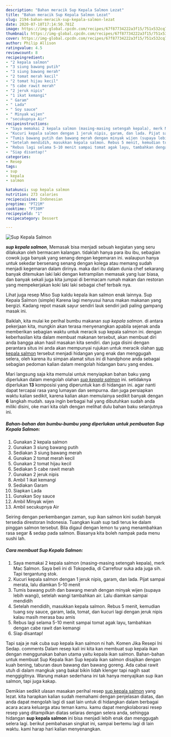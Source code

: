 ```yaml
---
description: "Bahan meracik Sup Kepala Salmon Lezat"
title: "Bahan meracik Sup Kepala Salmon Lezat"
slug: 2194-bahan-meracik-sup-kepala-salmon-lezat
date: 2020-07-18T17:14:50.781Z
image: https://img-global.cpcdn.com/recipes/67f87734222a3f15/751x532cq70/sup-kepala-salmon-foto-resep-utama.jpg
thumbnail: https://img-global.cpcdn.com/recipes/67f87734222a3f15/751x532cq70/sup-kepala-salmon-foto-resep-utama.jpg
cover: https://img-global.cpcdn.com/recipes/67f87734222a3f15/751x532cq70/sup-kepala-salmon-foto-resep-utama.jpg
author: Philip Allison
ratingvalue: 4.5
reviewcount: 8
recipeingredient:
- "2 kepala salmon"
- "3 siung bawang putih"
- "3 siung bawang merah"
- "2 tomat merah kecil"
- "2 tomat hijau kecil"
- "5 cabe rawit merah"
- "2 jeruk nipis"
- "1 ikat kemangi"
- " Garam"
- " Lada"
- " Soy sauce"
- " Minyak wijen"
- "secukupnya Air"
recipeinstructions:
- "Saya memakai 2 kepala salmon (masing-masing setengah kepala), merk Mac Salmon. Saya beli ini di Tokopedia, di Carrefour suka ada juga sih. Tapi tergantung stok."
- "Kucuri kepala salmon dengan 1 jeruk nipis, garam, dan lada. Pijat sampai merata, lalu diamkan 5-10 menit"
- "Tumis bawang putih dan bawang merah dengan minyak wijen (supaya lebih wangi), setelah wangi tambahkan air. Lalu diamkan sampai mendidih"
- "Setelah mendidih, masukkan kepala salmon. Rebus 5 menit, kemudian tuang soy sauce, garam, lada, tomat, dan kucuri lagi dengan jeruk nipis kalau masih merasa bau amis"
- "Rebus lagi selama 5-10 menit sampai tomat agak layu, tambahkan dengan cabe rawit dan kemangi"
- "Siap disantap!"
categories:
- Resep
tags:
- sup
- kepala
- salmon

katakunci: sup kepala salmon 
nutrition: 273 calories
recipecuisine: Indonesian
preptime: "PT21M"
cooktime: "PT30M"
recipeyield: "1"
recipecategory: Dessert

---
```



![Sup Kepala Salmon](https://img-global.cpcdn.com/recipes/67f87734222a3f15/751x532cq70/sup-kepala-salmon-foto-resep-utama.jpg)

<b><i>sup kepala salmon</i></b>, Memasak bisa menjadi sebuah kegiatan yang seru dilakukan oleh bermacam kalangan. tidaklah hanya para ibu ibu, sebagian cowok juga banyak yang senang dengan kegemaran ini. walaupun hanya untuk sekedar bersenang senang dengan kolega atau memang sudah menjadi kegemaran dalam dirinya. maka dari itu dalam dunia chef sekarang banyak ditemukan laki laki dengan ketrampilan memasak yang luar biasa, dan banyak sekali juga kita jumpai di bermacam rumah makan dan restoran yang mempekerjakan koki laki laki sebagai chef terbaik nya.

Lihat juga resep Miso Sup kaldu kepala ikan salmon enak lainnya. Sup Kepala Salmon (simple) Karena lagi menyusui harus makan makanan yang bergizi. Kadang repot masak sayur sendiri lauk sendiri jadi paling gampang masak ini.

Baiklah, kita mulai ke perihal bumbu makanan <i>sup kepala salmon</i>. di antara pekerjaan kita, mungkin akan terasa menyenangkan apabila sejenak anda memberikan sebagian waktu untuk meracik sup kepala salmon ini. dengan keberhasilan kita dalam membuat makanan tersebut, akan membuat diri anda bangga akan hasil masakan kita sendiri. dan juga disini dengan perantara situs ini anda akan mempunyai rujukan untuk meracik olahan <u>sup kepala salmon</u> tersebut menjadi hidangan yang enak dan menggugah selera, oleh karena itu simpan alamat situs ini di handphone anda sebagai sebagian pedoman kalian dalam mengolah hidangan baru yang endes.


Mari langsung saja kita memulai untuk menyiapkan bahan baku yang diperlukan dalam mengolah olahan <u><i>sup kepala salmon</i></u> ini. setidaknya diperlukan <b>13</b> komposisi yang diperuntuk kan di hidangan ini. agar nanti dapat tercapai rasa yang lumayan dan sempurna. dan juga persiapkan waktu kalian sedikit, karena kalian akan memulainya sedikit banyak dengan <b>6</b> langkah mudah. saya ingin berbagai hal yang dibutuhkan sudah anda miliki disini, oke mari kita olah dengan melihat dulu bahan baku selanjutnya ini.

<!--inarticleads1-->

##### Bahan-bahan dan bumbu-bumbu yang diperlukan untuk pembuatan Sup Kepala Salmon:

1. Gunakan 2 kepala salmon
1. Gunakan 3 siung bawang putih
1. Sediakan 3 siung bawang merah
1. Gunakan 2 tomat merah kecil
1. Gunakan 2 tomat hijau kecil
1. Sediakan 5 cabe rawit merah
1. Gunakan 2 jeruk nipis
1. Ambil 1 ikat kemangi
1. Sediakan  Garam
1. Siapkan  Lada
1. Gunakan  Soy sauce
1. Ambil  Minyak wijen
1. Ambil secukupnya Air


Seiring dengan perkembangan zaman, sup ikan salmon kini sudah banyak tersedia direstoran Indonesia. Tuangkan kuah sup tadi terus ke dalam pinggan salmon tersebut. Bila digaul dengan lemon tu yang menambahkan rasa segar &amp; sedap pada salmon. Biasanya kita boleh nampak pada menu sushi lah. 

<!--inarticleads2-->

##### Cara membuat Sup Kepala Salmon:

1. Saya memakai 2 kepala salmon (masing-masing setengah kepala), merk Mac Salmon. Saya beli ini di Tokopedia, di Carrefour suka ada juga sih. Tapi tergantung stok.
1. Kucuri kepala salmon dengan 1 jeruk nipis, garam, dan lada. Pijat sampai merata, lalu diamkan 5-10 menit
1. Tumis bawang putih dan bawang merah dengan minyak wijen (supaya lebih wangi), setelah wangi tambahkan air. Lalu diamkan sampai mendidih
1. Setelah mendidih, masukkan kepala salmon. Rebus 5 menit, kemudian tuang soy sauce, garam, lada, tomat, dan kucuri lagi dengan jeruk nipis kalau masih merasa bau amis
1. Rebus lagi selama 5-10 menit sampai tomat agak layu, tambahkan dengan cabe rawit dan kemangi
1. Siap disantap!


Tapi saja je nak cuba sup kepala ikan salmon ni hah. Komen Jika Resepi Ini Sedap. comments Dalam resep kali ini kita kan membuat sup kepala ikan dengan menggunakan bahan utama yaitu kepala ikan salmon. Bahan-bahan untuk membuat Sup Kepala Ikan Sup kepala ikan salmon disajikan dengan kuah bening, taburan daun bawang dan bawang goreng. Ada cabai rawit utuh di dalam mangkuk yang bakal bikin lidah klenger tapi nagih saat menggigitnya. Warung makan sederhana ini tak hanya menyajikan sup ikan salmon, tapi juga kakap. 

Demikian sedikit ulasan masakan perihal resep <u>sup kepala salmon</u> yang lezat. kita harapkan kalian sudah memahami dengan penjelasan diatas, dan anda dapat mengolah lagi di saat lain untuk di hidangkan dalam berbagai acara acara keluarga atau teman kamu. kamu dapat mengkolaborasi resep resep yang ditampilkan diatas selaras dengan selera anda, sehingga hidangan <b>sup kepala salmon</b> ini bisa menjadi lebih enak dan menggugah selera lagi. berikut pembahasan singkat ini, sampai bertemu lagi di lain waktu. kami harap hari kalian menyenangkan.
